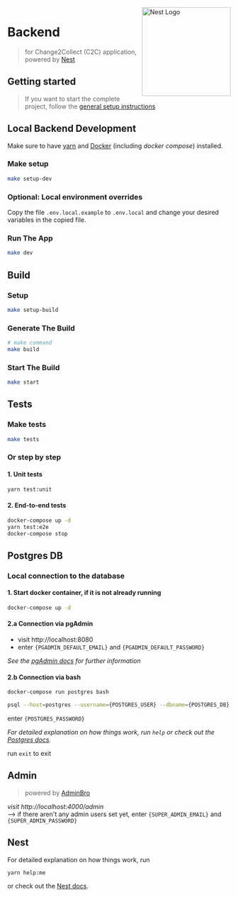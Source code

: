 <img src="https://nestjs.com/img/logo_text.svg" align="right" width="200" alt="Nest Logo" />

# Backend
> for Change2Collect (C2C) application, powered by [Nest](https://github.com/nestjs/nest)

## Getting started
> If you want to start the complete project, follow the [general setup instructions](../README.md)

## Local Backend Development
Make sure to have [yarn](https://classic.yarnpkg.com/en)
and [Docker](https://docs.docker.com/get-docker/) (including *docker compose*) installed.

### Make setup
```bash
make setup-dev
```

### Optional: Local environment overrides
Copy the file `.env.local.example` to `.env.local` and change your desired variables in the copied file.

### Run The App
```bash
make dev
```

## Build

### Setup
```bash
make setup-build
```

### Generate The Build
```bash
# make command
make build
```

### Start The Build
```bash
make start
```

## Tests
### Make tests
```bash
make tests
```

### Or step by step
#### 1. Unit tests
```bash
yarn test:unit
```

#### 2. End-to-end tests
```bash
docker-compose up -d
yarn test:e2e
docker-compose stop
```

## Postgres DB

### Local connection to the database
#### 1. Start docker container, if it is not already running
```bash
docker-compose up -d
```

#### 2.a Connection via pgAdmin
* visit http://localhost:8080
* enter `{PGADMIN_DEFAULT_EMAIL}` and `{PGADMIN_DEFAULT_PASSWORD}`

*See the [pgAdmin docs](https://www.pgadmin.org) for further information*

#### 2.b Connection via bash
```bash
docker-compose run postgres bash
```
```bash
psql --host=postgres --username={POSTGRES_USER} --dbname={POSTGRES_DB}
```

enter `{POSTGRES_PASSWORD}`
  
*For detailed explanation on how things work, run `help`
or check out the [Postgres docs](https://www.postgresql.org/docs).*

run `exit` to exit

## Admin
> powered by [AdminBro](https://softwarebrothers.github.io/admin-bro-dev)

*visit http://localhost:4000/admin*  
--> if there aren't any admin users set yet, enter `{SUPER_ADMIN_EMAIL}` and `{SUPER_ADMIN_PASSWORD}`

## Nest
For detailed explanation on how things work, run 
```bash
yarn help:me
```
or check out the [Nest docs](https://docs.nestjs.com).
